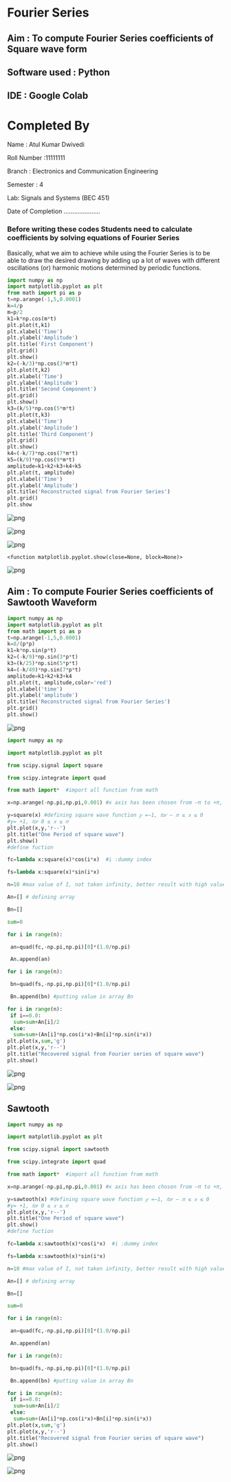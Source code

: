 # Fourier Series 
## Aim : To compute Fourier Series coefficients of Square wave form
## Software used  : Python
## IDE : Google Colab

# Completed By
Name : Atul Kumar Dwivedi

Roll Number :11111111

Branch : Electronics and Communication Engineering

Semester : 4

Lab: Signals and Systems (BEC 451)

Date of Completion .....................

### Before writing these codes Students need to calculate coefficients by solving equations of Fourier Series
Basically, what we aim to achieve while using the Fourier Series is to be able to draw the desired drawing by adding up a lot of waves with different oscillations (or) harmonic motions determined by periodic functions. 


```python
import numpy as np
import matplotlib.pyplot as plt 
from math import pi as p 
t=np.arange(-1,5,0.0001)
k=4/p
m=p/2
k1=k*np.cos(m*t)
plt.plot(t,k1)
plt.xlabel('Time') 
plt.ylabel('Amplitude') 
plt.title('First Component') 
plt.grid()
plt.show()
k2=(-k/3)*np.cos(3*m*t)
plt.plot(t,k2)
plt.xlabel('Time') 
plt.ylabel('Amplitude') 
plt.title('Second Component') 
plt.grid()
plt.show()
k3=(k/5)*np.cos(5*m*t)
plt.plot(t,k3)
plt.xlabel('Time') 
plt.ylabel('Amplitude') 
plt.title('Third Component') 
plt.grid()
plt.show()
k4=(-k/7)*np.cos(7*m*t) 
k5=(k/9)*np.cos(9*m*t) 
amplitude=k1+k2+k3+k4+k5 
plt.plot(t, amplitude) 
plt.xlabel('Time') 
plt.ylabel('Amplitude') 
plt.title('Reconstructed signal from Fourier Series') 
plt.grid() 
plt.show
```


    
![png](output_1_0.png)
    



    
![png](output_1_1.png)
    



    
![png](output_1_2.png)
    





    <function matplotlib.pyplot.show(close=None, block=None)>




    
![png](output_1_4.png)
    


## Aim : To compute Fourier Series coefficients of Sawtooth Waveform


```python
import numpy as np
import matplotlib.pyplot as plt 
from math import pi as p 
t=np.arange(-1,5,0.0001)
k=8/(p*p)
k1=k*np.sin(p*t)
k2=(-k/9)*np.sin(3*p*t) 
k3=(k/25)*np.sin(5*p*t) 
k4=(-k/49)*np.sin(7*p*t) 
amplitude=k1+k2+k3+k4
plt.plot(t, amplitude,color='red') 
plt.xlabel('time')
plt.ylabel('amplitude')
plt.title('Reconstructed signal from Fourier Series')
plt.grid() 
plt.show()
```


    
![png](output_3_0.png)
    



```python
import numpy as np

import matplotlib.pyplot as plt

from scipy.signal import square

from scipy.integrate import quad

from math import*  #import all function from math

x=np.arange(-np.pi,np.pi,0.001) #x axis has been chosen from –π to +π, value of 1 smallest square along x axis is 0.001 

y=square(x) #defining square wave function 𝑦 =−1, 𝑓𝑜𝑟 − 𝜋 ≤ 𝑥 ≤ 0
#y= +1, 𝑓𝑜𝑟 0 ≤ 𝑥 ≤ 𝜋
plt.plot(x,y,'r--')
plt.title("One Period of square wave")
plt.show()
#define fuction

fc=lambda x:square(x)*cos(i*x)  #i :dummy index

fs=lambda x:square(x)*sin(i*x)

n=10 #max value of I, not taken infinity, better result with high value

An=[] # defining array

Bn=[]

sum=0

for i in range(n):

 an=quad(fc,-np.pi,np.pi)[0]*(1.0/np.pi)

 An.append(an)

for i in range(n):

 bn=quad(fs,-np.pi,np.pi)[0]*(1.0/np.pi)

 Bn.append(bn) #putting value in array Bn

for i in range(n):
 if i==0.0:
  sum=sum+An[i]/2
 else:
  sum=sum+(An[i]*np.cos(i*x)+Bn[i]*np.sin(i*x))
plt.plot(x,sum,'g')
plt.plot(x,y,'r--')
plt.title("Recovered signal from Fourier series of square wave")
plt.show()
```


    
![png](output_4_0.png)
    



    
![png](output_4_1.png)
    


## Sawtooth


```python
import numpy as np

import matplotlib.pyplot as plt

from scipy.signal import sawtooth

from scipy.integrate import quad

from math import*  #import all function from math

x=np.arange(-np.pi,np.pi,0.001) #x axis has been chosen from –π to +π, value of 1 smallest square along x axis is 0.001 

y=sawtooth(x) #defining square wave function 𝑦 =−1, 𝑓𝑜𝑟 − 𝜋 ≤ 𝑥 ≤ 0
#y= +1, 𝑓𝑜𝑟 0 ≤ 𝑥 ≤ 𝜋
plt.plot(x,y,'r--')
plt.title("One Period of square wave")
plt.show()
#define fuction

fc=lambda x:sawtooth(x)*cos(i*x)  #i :dummy index

fs=lambda x:sawtooth(x)*sin(i*x)

n=10 #max value of I, not taken infinity, better result with high value

An=[] # defining array

Bn=[]

sum=0

for i in range(n):

 an=quad(fc,-np.pi,np.pi)[0]*(1.0/np.pi)

 An.append(an)

for i in range(n):

 bn=quad(fs,-np.pi,np.pi)[0]*(1.0/np.pi)

 Bn.append(bn) #putting value in array Bn

for i in range(n):
 if i==0.0:
  sum=sum+An[i]/2
 else:
  sum=sum+(An[i]*np.cos(i*x)+Bn[i]*np.sin(i*x))
plt.plot(x,sum,'g')
plt.plot(x,y,'r--')
plt.title("Recovered signal from Fourier series of square wave")
plt.show()
```


    
![png](output_6_0.png)
    



    
![png](output_6_1.png)
    

